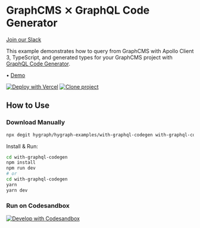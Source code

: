 # GraphCMS ⨯ GraphQL Code Generator

[Join our Slack](https://slack.graphcms.com)

This example demonstrates how to query from GraphCMS with Apollo Client 3, TypeScript, and generated types for your GraphCMS project with [GraphQL Code Generator](https://graphql-code-generator.com/docs/getting-started/index).

• [Demo](https://graphcms-with-graphql-codegen.vercel.app)

[![Deploy with Vercel](https://vercel.com/button)](https://vercel.com/import/project?template=https://github.com/GraphCMS/graphcms-examples/tree/master/with-graphql-codegen) [![Clone project](https://graphcms.com/button)](https://app.graphcms.com/clone/0ff23f7a41ce4da69a366ab299cc24d8)

## How to Use

### Download Manually

```bash
npx degit hygraph/hygraph-examples/with-graphql-codegen with-graphql-codegen
```

Install & Run:

```bash
cd with-graphql-codegen
npm install
npm run dev
# or
cd with-graphql-codegen
yarn
yarn dev
```

### Run on Codesandbox

[![Develop with Codesandbox](https://codesandbox.io/static/img/play-codesandbox.svg)](https://codesandbox.io/s/github/GraphCMS/graphcms-examples/tree/master/with-graphql-codegen)
